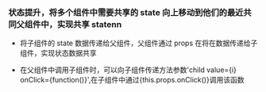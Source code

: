 ### 状态提升，将多个组件中需要共享的 state 向上移动到他们的最近共同父组件中，实现共享 statenn

- 将子组件的 state 数据传递给父组件，父组件通过 props 在将在数据传递给子组件，实现状态数据共享

* 在父组件中调用子组件时，可以向子组件传递方法参数'child value={i} onClick={function()}',在子组件中通过{this.props.onClick()}调用该函数
